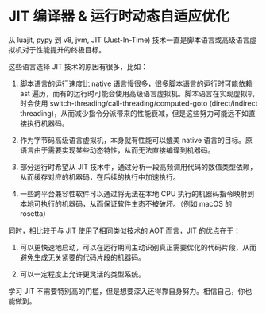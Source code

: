 # JIT 编译器 & 运行时动态自适应优化

从 luajit, pypy 到 v8, jvm, JIT (Just-In-Time) 技术一直是脚本语言或高级语言虚拟机对于性能提升的终极目标。

这些语言选择 JIT 技术的原因有很多，比如：

1. 脚本语言的运行速度比 native 语言慢很多，很多脚本语言的运行时可能依赖 ast 遍历，而有的运行时可能会使用高级语言虚拟机。脚本语言在实现虚拟机时会使用 switch-threading/call-threading/computed-goto (direct/indirect threading)，从而减少指令分派带来的性能衰减，但是这些努力可能远不如直接执行机器码。

2. 作为字节码高级语言虚拟机，本身就有性能可以媲美 native 语言的目标。原语言由于需要实现某些动态特性，从而无法直接编译到机器码。

3. 部分运行时希望从 JIT 技术中，通过分析一段高频调用代码的数值类型依赖，从而缓存对应的机器码，在后续的执行中加速执行。

4. 一些跨平台兼容性软件可以通过将无法在本地 CPU 执行的机器码指令映射到本地可执行的机器码，从而保证软件生态不被破坏。（例如 macOS 的 rosetta）

同时，相比较于与 JIT 使用了相同类似技术的 AOT 而言，JIT 的优点在于：

1. 可以更快速地启动，可以在运行期间主动识别真正需要优化的代码片段，从而避免生成无关紧要的代码片段的机器码。

2. 可以一定程度上允许更灵活的类型系统。

学习 JIT 不需要特别高的门槛，但是想要深入还得靠自身努力。相信自己，你也能做到。

